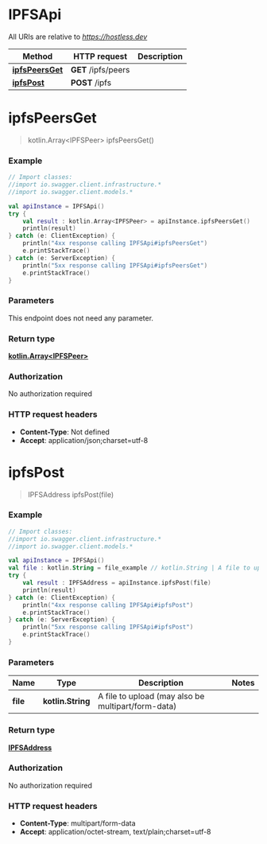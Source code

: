 # IPFSApi

All URIs are relative to *https://hostless.dev*

Method | HTTP request | Description
------------- | ------------- | -------------
[**ipfsPeersGet**](IPFSApi.md#ipfsPeersGet) | **GET** /ipfs/peers | 
[**ipfsPost**](IPFSApi.md#ipfsPost) | **POST** /ipfs | 


<a name="ipfsPeersGet"></a>
# **ipfsPeersGet**
> kotlin.Array&lt;IPFSPeer&gt; ipfsPeersGet()



### Example
```kotlin
// Import classes:
//import io.swagger.client.infrastructure.*
//import io.swagger.client.models.*

val apiInstance = IPFSApi()
try {
    val result : kotlin.Array<IPFSPeer> = apiInstance.ipfsPeersGet()
    println(result)
} catch (e: ClientException) {
    println("4xx response calling IPFSApi#ipfsPeersGet")
    e.printStackTrace()
} catch (e: ServerException) {
    println("5xx response calling IPFSApi#ipfsPeersGet")
    e.printStackTrace()
}
```

### Parameters
This endpoint does not need any parameter.

### Return type

[**kotlin.Array&lt;IPFSPeer&gt;**](IPFSPeer.md)

### Authorization

No authorization required

### HTTP request headers

 - **Content-Type**: Not defined
 - **Accept**: application/json;charset=utf-8

<a name="ipfsPost"></a>
# **ipfsPost**
> IPFSAddress ipfsPost(file)



### Example
```kotlin
// Import classes:
//import io.swagger.client.infrastructure.*
//import io.swagger.client.models.*

val apiInstance = IPFSApi()
val file : kotlin.String = file_example // kotlin.String | A file to upload (may also be multipart/form-data)
try {
    val result : IPFSAddress = apiInstance.ipfsPost(file)
    println(result)
} catch (e: ClientException) {
    println("4xx response calling IPFSApi#ipfsPost")
    e.printStackTrace()
} catch (e: ServerException) {
    println("5xx response calling IPFSApi#ipfsPost")
    e.printStackTrace()
}
```

### Parameters

Name | Type | Description  | Notes
------------- | ------------- | ------------- | -------------
 **file** | **kotlin.String**| A file to upload (may also be multipart/form-data) |

### Return type

[**IPFSAddress**](IPFSAddress.md)

### Authorization

No authorization required

### HTTP request headers

 - **Content-Type**: multipart/form-data
 - **Accept**: application/octet-stream, text/plain;charset=utf-8

